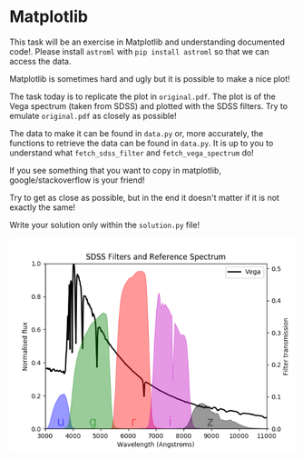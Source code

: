 # Matplotlib

This task will be an exercise in Matplotlib and understanding documented code!. 
Please install `astroml` with `pip install astroml` so that we can access the data.

Matplotlib is sometimes hard and ugly but it is possible to make a nice plot!

The task today is to replicate the plot in `original.pdf`. The plot is of the Vega spectrum (taken from SDSS) and plotted with the SDSS filters. Try to emulate `original.pdf` as closely as possible!

The data to make it can be found in `data.py` or, more accurately, the functions to retrieve the data can be found in `data.py`. It is up to you to understand what `fetch_sdss_filter` and `fetch_vega_spectrum` do!

If you see something that you want to copy in matplotlib, google/stackoverflow is your friend!

Try to get as close as possible, but in the end it doesn't matter if it is not exactly the same!

Write your solution only within the `solution.py` file!

<img src="original.png" alt="original plot"/>